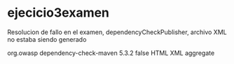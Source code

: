 # ejecicio3examen


Resolucion de fallo en el examen, dependencyCheckPublisher, archivo XML no estaba siendo generado
  
<plugin>
	<groupId>org.owasp</groupId>
	<artifactId>dependency-check-maven</artifactId>
	<version>5.3.2</version>
	<configuration>
		<skipTestScope>false</skipTestScope>
		<formats>HTML</formats>
		<formats>XML</formats>
	</configuration>
	<reportSets>
		<reportSet>
			<reports>
				<report>aggregate</report>
			</reports>
		</reportSet>
	</reportSets>
</plugin>
